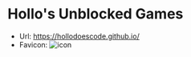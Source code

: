 # Hollo's Unblocked Games
- Url: https://hollodoescode.github.io/
- Favicon: ![icon](https://hollodoescode.github.io/!assets/img/readme.md_icon_showcase.png)
